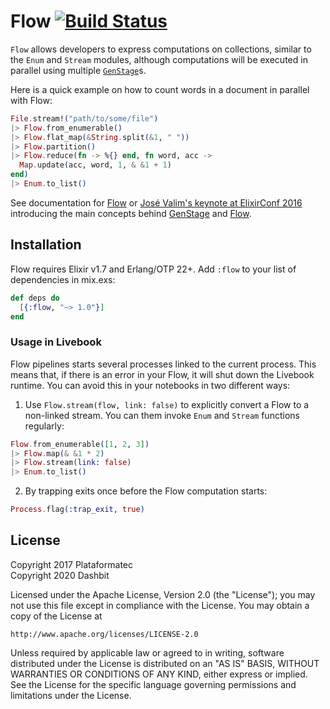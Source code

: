 # Flow [![Build Status](https://github.com/dashbitco/flow/workflows/CI/badge.svg)](https://github.com/dashbitco/flow/actions?query=workflow%3A%22CI%22)

`Flow` allows developers to express computations on collections, similar to the `Enum` and `Stream` modules, although computations will be executed in parallel using multiple [`GenStage`](https://github.com/elixir-lang/gen_stage)s.

Here is a quick example on how to count words in a document in parallel with Flow:

```elixir
File.stream!("path/to/some/file")
|> Flow.from_enumerable()
|> Flow.flat_map(&String.split(&1, " "))
|> Flow.partition()
|> Flow.reduce(fn -> %{} end, fn word, acc ->
  Map.update(acc, word, 1, & &1 + 1)
end)
|> Enum.to_list()
```

See documentation for [Flow](https://hexdocs.pm/flow) or [José Valim's keynote at ElixirConf 2016](https://youtu.be/srtMWzyqdp8?t=244) introducing the main concepts behind [GenStage](https://github.com/elixir-lang/gen_stage) and [Flow](https://hexdocs.pm/flow).

## Installation

Flow requires Elixir v1.7 and Erlang/OTP 22+. Add `:flow` to your list of dependencies in mix.exs:

```elixir
def deps do
  [{:flow, "~> 1.0"}]
end
```

### Usage in Livebook

Flow pipelines starts several processes linked to the current process. This means that, if there is an error in your Flow, it will shut down the Livebook runtime. You can avoid this in your notebooks in two different ways:

1. Use `Flow.stream(flow, link: false)` to explicitly convert a Flow to a non-linked stream. You can them invoke `Enum` and `Stream` functions regularly:

  ```elixir
  Flow.from_enumerable([1, 2, 3])
  |> Flow.map(& &1 * 2)
  |> Flow.stream(link: false)
  |> Enum.to_list()
  ```

2. By trapping exits once before the Flow computation starts:

  ```elixir
  Process.flag(:trap_exit, true)
  ```

## License

Copyright 2017 Plataformatec \
Copyright 2020 Dashbit

Licensed under the Apache License, Version 2.0 (the "License");
you may not use this file except in compliance with the License.
You may obtain a copy of the License at

    http://www.apache.org/licenses/LICENSE-2.0

Unless required by applicable law or agreed to in writing, software
distributed under the License is distributed on an "AS IS" BASIS,
WITHOUT WARRANTIES OR CONDITIONS OF ANY KIND, either express or implied.
See the License for the specific language governing permissions and
limitations under the License.

